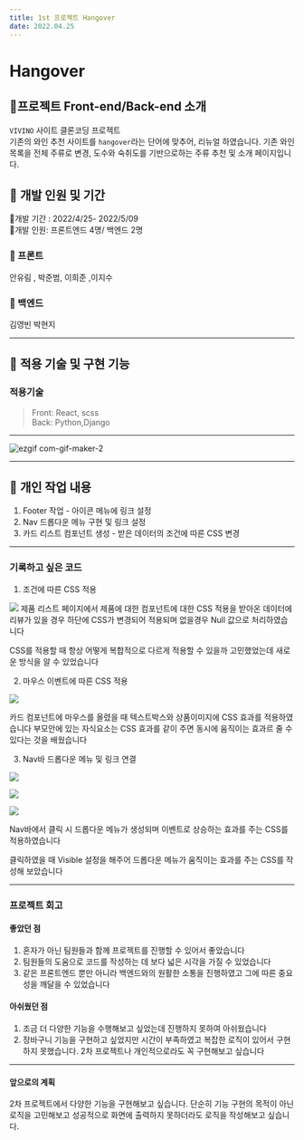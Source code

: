 ```yaml
---
title: 1st 프로젝트 Hangover
date: 2022.04.25
---
```


# Hangover

## 🍻프로젝트 Front-end/Back-end 소개

`VIVINO` 사이트 클론코딩 프로젝트  
기존의 와인 추천 사이트를 `hangover`라는 단어에 맞추어, 리뉴얼 하였습니다.
기존 와인 목록을 전체 주류로 변경, 도수와 숙취도를 기반으로하는 주류 추천 및 소개 페이지입니다.

## 🍻 개발 인원 및 기간

🍻개발 기간 : 2022/4/25- 2022/5/09  
🍻개발 인원: 프론트엔드 4명/ 백엔드 2명

### 🍻 프론트

안유림 , 박준범, 이희준 ,이지수

### 🍻 백엔드

김영빈 박현지

---

## 🍻 적용 기술 및 구현 기능

### 적용기술

> Front: React, scss  
> Back: Python,Django

---
![ezgif com-gif-maker-2](https://user-images.githubusercontent.com/100202039/167241822-a1b7a375-05be-4aa3-ab3d-a53bb4c19158.gif)

---
## 🍻 개인 작업 내용
1. Footer 작업 - 아이콘 메뉴에 링크 설정
2. Nav 드롭다운 메뉴 구현 및 링크 설정
3. 카드 리스트 컴포넌트 생성  - 받은 데이터의 조건에 따른 CSS 변경

---
### 기록하고 싶은 코드

1. 조건에 따른 CSS 적용

![](https://velog.velcdn.com/images/beom_pie/post/e8d3c676-feb9-46f3-a816-6fcf6894fee6/image.png)
제품 리스트 페이지에서 제품에 대한 컴포넌트에 대한 CSS 적용을 받아온 데이터에 리뷰가 있을 경우 하단에 CSS가 변경되어 적용되며 없을경우 Null 값으로 처리하였습니다

CSS를 적용할 때 항상 어떻게 복합적으로 다르게 적용할 수 있을까 고민했었는데 새로운 방식을 알 수 있었습니다

2. 마우스 이벤트에 따른 CSS 적용

![](https://velog.velcdn.com/images/beom_pie/post/ca61ffc8-623c-404d-ab31-1fa579dec777/image.png)

카드 컴포넌트에 마우스를 올렸을 때 텍스트박스와 상품이미지에  CSS 효과를 적용하였습니다
부모안에 있는 자식요소는 CSS 효과를 같이 주면 동시에 움직이는 효과르 줄 수 있다는 것을 배웠습니다


3. Nav바 드롭다운 메뉴 및 링크 연결

![](https://velog.velcdn.com/images/beom_pie/post/56d3862f-8d7e-4971-b1f2-8c4ccc2f9211/image.png)

![](https://velog.velcdn.com/images/beom_pie/post/15b1da65-2ec3-4960-8e50-80fdcdd2427f/image.png)

![](https://velog.velcdn.com/images/beom_pie/post/bd83f224-ca9d-4679-9943-2ba32a59ba98/image.png)

Nav바에서 클릭 시 드롭다운 메뉴가 생성되며 이벤트로 상승하는 효과를 주는 CSS를 적용하였습니다

클릭하였을 때 Visible 설정을 해주어 드롭다운 메뉴가 움직이는 효과를 주는 CSS를 작성해 보았습니다

---
### 프로젝트 회고

#### 좋았던 점
1. 혼자가 아닌 팀원들과 함께 프로젝트를 진행할 수 있어서 좋았습니다
2. 팀원들의 도움으로 코드를 작성하는 데 보다 넓은 시각을 가질 수 있었습니다
3. 같은 프론트엔드 뿐만 아니라 백엔드와의 원활한 소통을 진행하였고 그에 따른 중요성을 깨달을 수 있었습니다

#### 아쉬웠던 점
1. 조금 더 다양한 기능을 수행해보고 싶었는데 진행하지 못하여 아쉬웠습니다
2. 장바구니 기능을 구현하고 싶었지만 시간이 부족하였고 복잡한 로직이 있어서 구현하지 못했습니다. 2차 프로젝트나 개인적으로라도 꼭 구현해보고 싶습니다

---
#### 앞으로의 계획
2차 프로젝트에서 다양한 기능을 구현해보고 싶습니다. 단순히 기능 구현의 목적이 아닌 로직을 고민해보고 성공적으로 화면에 출력하지 못하더라도 로직을 작성해보고 싶습니다.

